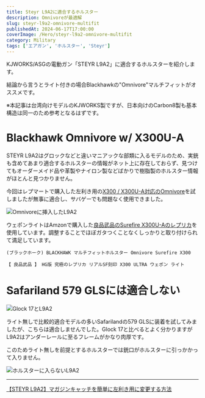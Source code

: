 ```yaml
---
title: Steyr L9A2に適合するホルスター
description: Omnivoreが最適解
slug: steyr-l9a2-omnivore-multifit
publishedAt: 2024-06-17T17:00:00
coverImage: /Hero/steyr-l9a2-omnivore-multifit
category: Military
tags: ['エアガン', 'ホルスター', 'Steyr']
---
```


KJWORKS/ASGの電動ガン「STEYR L9A2」に適合するホルスターを紹介します。

結論から言うとライト付きの場合Blackhawkの"Omnivore"マルチフィットがオススメです。

※本記事は台湾向けモデルのKJWORKS製ですが、日本向けのCarbon8製も基本構造は同一のため参考となるはずです。

# Blackhawk Omnivore w/ X300U-A

STEYR L9A2はグロックなどと違いマニアックな部類に入るモデルのため、実銃も含めてあまり適合するホルスターの情報がネット上に存在しておらず、見つけてもオーダーメイド品や革製やナイロン製などばかりで樹脂製のホルスター情報がほとんと見つかりません。

今回はレプマートで購入した左利き用の[X300 / X300U-A対応のOmnivore](https://repmart.jp/products/bh419001bbl.html)を試しましたが無事に適合し、サバゲーでも問題なく使用できました。

![Omnivoreに挿入したL9A2](/Review/steyr-l9a2-omnivore-multifit1)

ウェポンライトはAmzonで購入した[良品武品のSurefire X300U-Aのレプリカ](https://amzn.to/4eotFxk)を使用しています。調整することでほぼガタつくことなくしっかりと取り付けられて満足しています。

```amazon:B01M3P0IE2
(ブラックホーク) BLACKHAWK マルチフィットホルスター Omnivore Surefire X300
```

```amazon:B07VRJ6GS3
【 良品武品 】 HG版 究極のレプリカ リアルSF刻印 X300 ULTRA ウェポン ライト
```

# Safariland 579 GLSには適合しない

![Glock 17とL9A2](/Review/steyr-l9a2-omnivore-multifit2)

ライト無しで比較的適合モデルの多いSafarilandの579 GLSに装着を試してみましたが、こちらは適合しませんでした。Glock 17と比べるとよく分かりますがL9A2はアンダーレールに至るフレームがかなり肉厚です。

このためライト無しを前提とするホルスターでは銃口がホルスターに引っかかって入りません。

![ホルスターに入らないL9A2](/Review/steyr-l9a2-omnivore-multifit3)

---

[【STEYR L9A2】マガジンキャッチを簡単に左利き用に変更する方法](/post/kjworks-steyr-l9a2-magazine-catch-customize)
